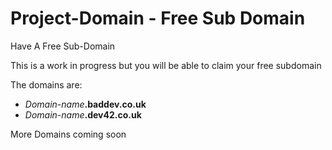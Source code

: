 # Project-Domain - Free Sub Domain
Have A Free Sub-Domain

This is a work in progress
but you will be able to claim your free subdomain

The domains are:

-  _Domain-name_**.baddev.co.uk**
-  _Domain-name_**.dev42.co.uk**

More Domains coming soon

